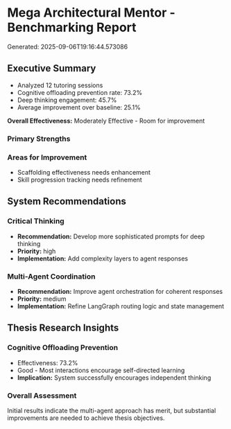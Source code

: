 # Mega Architectural Mentor - Benchmarking Report

Generated: 2025-09-06T19:16:44.573086

## Executive Summary

- Analyzed 12 tutoring sessions
- Cognitive offloading prevention rate: 73.2%
- Deep thinking engagement: 45.7%
- Average improvement over baseline: 25.1%

**Overall Effectiveness:** Moderately Effective - Room for improvement

### Primary Strengths


### Areas for Improvement

- Scaffolding effectiveness needs enhancement
- Skill progression tracking needs refinement

## System Recommendations

### Critical Thinking
- **Recommendation:** Develop more sophisticated prompts for deep thinking
- **Priority:** high
- **Implementation:** Add complexity layers to agent responses

### Multi-Agent Coordination
- **Recommendation:** Improve agent orchestration for coherent responses
- **Priority:** medium
- **Implementation:** Refine LangGraph routing logic and state management

## Thesis Research Insights

### Cognitive Offloading Prevention
- Effectiveness: 73.2%
- Good - Most interactions encourage self-directed learning
- **Implication:** System successfully encourages independent thinking

### Overall Assessment

Initial results indicate the multi-agent approach has merit, but substantial improvements are needed to achieve thesis objectives.

